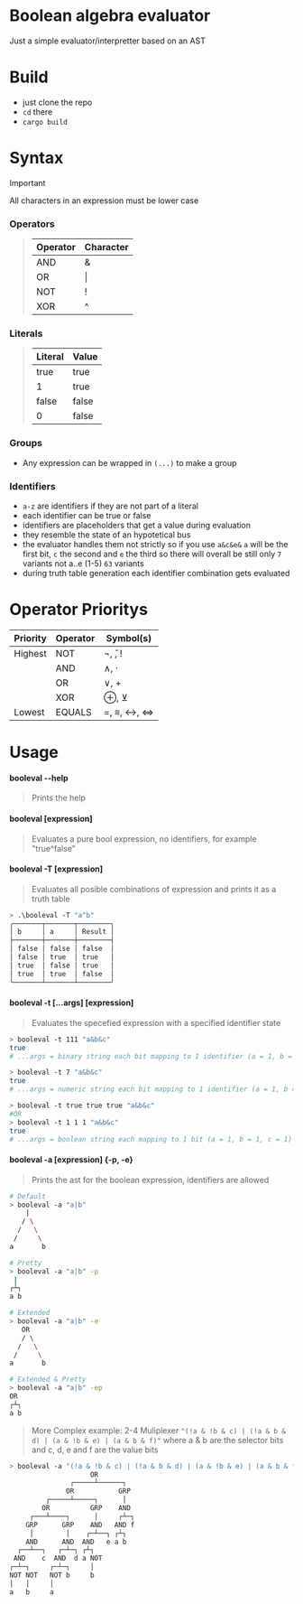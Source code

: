# Boolean algebra evaluator
Just a simple evaluator/interpretter based on an AST

# Build
- just clone the repo
- `cd` there
- `cargo build`

# Syntax
> [!IMPORTANT]
> All characters in an expression must be lower case
### Operators
>| Operator | Character |
>|----------|-----------|
>| AND      | &         |
>| OR       | \|        |
>| NOT      | !         |
>| XOR      | ^         |
### Literals
>| Literal | Value |
>|---------|-------|
>| true    | true  |
>| 1       | true  |
>| false   | false |
>| 0       | false |
### Groups
- Any expression can be wrapped in `(...)` to make a group
### Identifiers
- `a-z` are identifiers if they are not part of a literal
- each identifier can be true or false
- identifiers are placeholders that get a value during evaluation
- they resemble the state of an hypotetical bus
- the evaluator handles them not strictly so if you use `a&c&e&` `a` will be the first bit, `c` the second and `e` the third so there will overall be still only `7` variants not a..e (1-5) `63` variants
- during truth table generation each identifier combination gets evaluated

# Operator Prioritys
| Priority | Operator  | Symbol(s)                               |
|----------|-----------|-----------------------------------------|
| Highest  | NOT       | ¬, ̄, !                                  |
|          | AND       | ∧, ·                                   |
|          | OR        | ∨, +                                   |
|          | XOR       | ⊕, ⊻                                   |
| Lowest   | EQUALS    | =, ≡, ↔, ⇔                             |

# Usage
#### booleval --help
> Prints the help
#### booleval [expression]
> Evaluates a pure bool expression, no identifiers, for example "true^false" 
#### booleval -T [expression]
> Evaluates all posible combinations of expression and prints it as a truth table
```bash
> .\booleval -T "a^b"
╭───────┬───────┬────────╮
│ b     │ a     │ Result │
├───────┼───────┼────────┤
│ false │ false │ false  │
│ false │ true  │ true   │
│ true  │ false │ true   │
│ true  │ true  │ false  │
╰───────┴───────┴────────╯
```
#### booleval -t [...args] [expression]
> Evaluates the specefied expression with a specified identifier state
```bash
> booleval -t 111 "a&b&c"
true
# ...args = binary string each bit mapping to 1 identifier (a = 1, b = 1, c = 1) = 111

> booleval -t 7 "a&b&c"
true
# ...args = numeric string each bit mapping to 1 identifier (a = 1, b = 1, c = 1) = 111 = 7

> booleval -t true true true "a&b&c"
#OR
> booleval -t 1 1 1 "a&b&c"
true
# ...args = boolean string each mapping to 1 bit (a = 1, b = 1, c = 1) = true true true or 1 1 1
```
#### booleval -a [expression] {-p, -e}
> Prints the ast for the boolean expression, identifiers are allowed
```bash
# Default
> booleval -a "a|b"
    |
   / \
  /   \
 /     \
a       b

# Pretty
> booleval -a "a|b" -p
 |
┌┴┐
a b

# Extended
> booleval -a "a|b" -e
   OR
   / \
  /   \
 /     \
a       b

# Extended & Pretty
> booleval -a "a|b" -ep
OR
┌┴┐
a b
```
> More Complex example: 2-4 Muliplexer `"(!a & !b & c) | (!a & b & d) | (a & !b & e) | (a & b & f)"`
> where a & b are the selector bits and c, d, e and f are the value bits
```bash
> booleval -a "(!a & !b & c) | (!a & b & d) | (a & !b & e) | (a & b & f)" -pe
                    OR
               ┌─────┴──────┐
              OR           GRP
         ┌─────┴─────┐      │
        OR          GRP    AND
     ┌───┴────┐      │     ┌┴─┐
    GRP      GRP    AND   AND f
     │        │    ┌─┴──┐ ┌┴┐
    AND      AND  AND   e a b
  ┌──┴──┐   ┌─┴─┐ ┌┴┐
 AND    c  AND  d a NOT
┌─┴─┐     ┌─┴─┐     │
NOT NOT   NOT b     b
│   │     │
a   b     a
```
